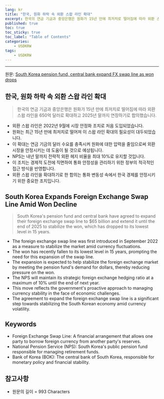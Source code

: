 ```yaml
---
lang: kr
title: "한국, 원화 하락 속 외환 스왑 라인 확대"
excerpt: 한국의 연금 기금과 중앙은행은 원화가 15년 만에 최저치로 떨어짐에 따라 외환 스왑 라인을 650억 달러로 확대하고 2025년 말까지 연장하기로 합의했습니다.
published: true
toc: true
toc_sticky: true
toc_label: "Table of Contents"
categories:
    - USDKRW
tags:
    - USDKRW
---
```


---

  원문: [South Korea pension fund, central bank expand FX swap line as won drops](https://www.investing.com/news/economy-news/south-korea-pension-fund-central-bank-expand-fx-swap-line-as-won-drops-3781067)

## 한국, 원화 하락 속 외환 스왑 라인 확대

> 한국의 연금 기금과 중앙은행은 원화가 15년 만에 최저치로 떨어짐에 따라 외환 스왑 라인을 650억 달러로 확대하고 2025년 말까지 연장하기로 합의했습니다.


- 외환 스왑 라인은 2022년 9월에 시장 안정화 조치로 처음 도입되었습니다.
- 원화는 최근 15년 만에 최저치로 떨어져 이 스왑 라인 확대의 필요성이 대두되었습니다.
- 이 확대는 연금 기금의 달러 수요를 충족시켜 원화에 대한 압력을 줄임으로써 외환 시장을 안정시키는 데 도움이 될 것으로 예상됩니다.
- NPS는 내년 말까지 전략적 외환 헤지 비율을 최대 10%로 유지할 것입니다.
- 이 조치는 경제적 도전에 직면하여 통화 안정성을 관리하기 위한 정부의 적극적인 접근 방식을 반영합니다.
- 외환 스왑 라인을 확대하기로 한 합의는 통화 변동성 속에서 한국 경제를 안정시키기 위한 중요한 조치입니다.

## South Korea Expands Foreign Exchange Swap Line Amid Won Decline

> South Korea's pension fund and central bank have agreed to expand their foreign exchange swap line to $65 billion and extend it until the end of 2025 to stabilize the won, which has dropped to its lowest level in 15 years.


- The foreign exchange swap line was first introduced in September 2022 as a measure to stabilize the market amid currency fluctuations.
- The won has recently fallen to its lowest level in 15 years, prompting the need for this expansion of the swap line.
- The expansion is expected to help stabilize the foreign exchange market by meeting the pension fund's demand for dollars, thereby reducing pressure on the won.
- The NPS will maintain its strategic foreign exchange hedging ratio at a maximum of 10% until the end of next year.
- This move reflects the government's proactive approach to managing currency stability in the face of economic challenges.
- The agreement to expand the foreign exchange swap line is a significant step towards stabilizing the South Korean economy amid currency volatility.

## Keywords

- Foreign Exchange Swap Line: A financial arrangement that allows one party to borrow foreign currency from another party's reserves.
- National Pension Service (NPS): South Korea's public pension fund responsible for managing retirement funds.
- Bank of Korea (BOK): The central bank of South Korea, responsible for monetary policy and financial stability.

## 참고사항

- 원문의 길이 = 993 Characters

